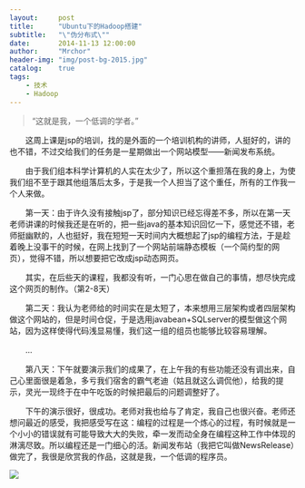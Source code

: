 ```yaml
---
layout:     post
title:      "Ubuntu下的Hadoop搭建"
subtitle:   "\"伪分布式\""
date:       2014-11-13 12:00:00
author:     "Mrchor"
header-img: "img/post-bg-2015.jpg"
catalog:	true
tags:
    - 技术
    - Hadoop
---
```


> “这就是我，一个低调的学者。”

　　这周上课是jsp的培训，找的是外面的一个培训机构的讲师，人挺好的，讲的也不错，不过交给我们的任务是一星期做出一个网站模型——新闻发布系统。

　　由于我们组本科学计算机的人实在太少了，所以这个重担落在我的身上，为使我们组不至于跟其他组落后太多，于是我一个人担当了这个重任，所有的工作我一个人来做。

　　第一天：由于许久没有接触jsp了，部分知识已经忘得差不多，所以在第一天老师讲课的时候我还是在听的，把一些java的基本知识回忆一下，感觉还不错，老师挺幽默的，人也挺好，我在短短一天时间内大概想起了jsp的编程方法，于是趁着晚上没事干的时候，在网上找到了一个网站前端静态模板（一个简约型的网页），觉得不错，所以想要把它改成jsp动态网页。

　　其实，在后些天的课程，我都没有听，一门心思在做自己的事情，想尽快完成这个网页的制作。（第2-8天）

　　第二天：我认为老师给的时间实在是太短了，本来想用三层架构或者四层架构做这个网站的，但是时间仓促，于是选用javabean+SQLserver的模型做这个网站，因为这样使得代码浅显易懂，我们这一组的组员也能够比较容易理解。

　　...

　　第八天：下午就要演示我们的成果了，在上午我的有些功能还没有调出来，自己心里面很是着急，多亏我们宿舍的霸气老迪（姑且就这么调侃他），给我的提示，灵光一现终于在中午吃饭的时候把最后的问题调整好了。

　　下午的演示很好，很成功。老师对我也给与了肯定，我自己也很兴奋。老师还想问最近的感受，我把感受写在这：编程的过程是一个炼心的过程，有时候就是一个小小的错误就有可能导致大大的失败，牵一发而动全身在编程这种工作中体现的淋漓尽致。所以编程还是一门细心的活。新闻发布站（我把它叫做NewsRelease）做完了，我很是欣赏我的作品，这就是我，一个低调的程序员。
  
![](http://images.cnitblog.com/blog/656602/201501/221706084693774.jpg)

